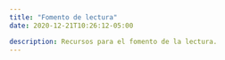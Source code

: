 ```yaml
---
title: "Fomento de lectura"
date: 2020-12-21T10:26:12-05:00

description: Recursos para el fomento de la lectura.
---
```


